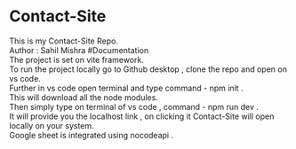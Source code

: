 # Contact-Site
This is my Contact-Site Repo.
<br>
Author : Sahil Mishra
#Documentation
<br>
The project is set on vite framework.
<br>
To run the project locally go to Github desktop , clone the repo and open on vs code.
<br>
Further in vs code open terminal and type command - npm init . 
<br>
This will download all the node modules.
<br>
Then simply type on terminal of vs code , command - npm run dev . 
<br>
It will provide you the localhost link , on clicking it Contact-Site will open locally on your system.
<br>
Google sheet is integrated using nocodeapi . 
<br>

